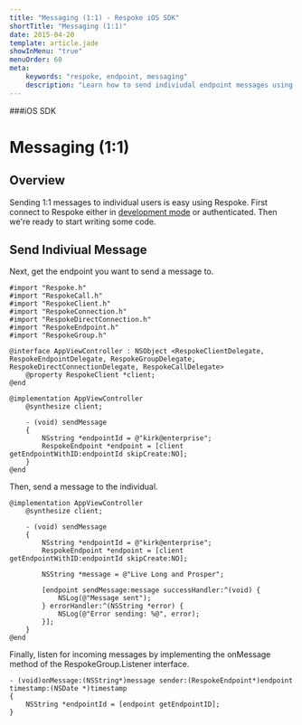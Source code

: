 ```yaml
---
title: "Messaging (1:1) - Respoke iOS SDK"
shortTitle: "Messaging (1:1)"
date: 2015-04-20
template: article.jade
showInMenu: "true"
menuOrder: 60
meta:
    keywords: "respoke, endpoint, messaging"
    description: "Learn how to send indiviudal endpoint messages using Respoke"
---
```


###iOS SDK
# Messaging (1:1)

## Overview

Sending 1:1 messages to individual users is easy using Respoke. First connect to Respoke either in [development mode](/client/ios/getting-started.html) or authenticated. Then we're ready to start writing some code.

## Send Indiviual Message

Next, get the endpoint you want to send a message to.

    #import "Respoke.h"
    #import "RespokeCall.h"
    #import "RespokeClient.h"
    #import "RespokeConnection.h"
    #import "RespokeDirectConnection.h"
    #import "RespokeEndpoint.h"
    #import "RespokeGroup.h"
    
    @interface AppViewController : NSObject <RespokeClientDelegate, RespokeEndpointDelegate, RespokeGroupDelegate, RespokeDirectConnectionDelegate, RespokeCallDelegate>
        @property RespokeClient *client;
    @end
    
    @implementation AppViewController
        @synthesize client;
        
        - (void) sendMessage
        {   
            NSstring *endpointId = @"kirk@enterprise";
            RespokeEndpoint *endpoint = [client getEndpointWithID:endpointId skipCreate:NO];
        }
    @end

Then, send a message to the individual.

    @implementation AppViewController
        @synthesize client;
       
        - (void) sendMessage
        {   
            NSstring *endpointId = @"kirk@enterprise";
            RespokeEndpoint *endpoint = [client getEndpointWithID:endpointId skipCreate:NO];
           
            NSString *message = @"Live Long and Prosper";
       
            [endpoint sendMessage:message successHandler:^(void) {
                NSLog(@"Message sent");
            } errorHandler:^(NSString *error) {
                NSLog(@"Error sending: %@", error);
            }];
        }
    @end

Finally, listen for incoming messages by implementing the onMessage method of the RespokeGroup.Listener interface.

    - (void)onMessage:(NSString*)message sender:(RespokeEndpoint*)endpoint timestamp:(NSDate *)timestamp
    {
        NSString *endpointId = [endpoint getEndpointID];
    }